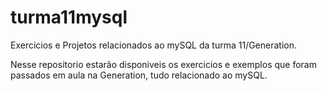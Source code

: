 # turma11mysql
Exercicios e Projetos relacionados ao mySQL da turma 11/Generation. 

Nesse repositorio estarão disponiveis os exercicios e exemplos que foram passados em aula na Generation, tudo relacionado ao mySQL.
